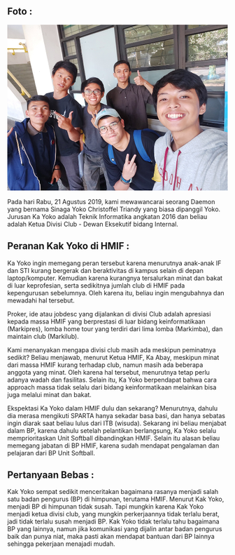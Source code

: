  ## Foto :
![foto](./foto-16518070-16518132-16518190-16518191-16518201.jpg) 
 
 Pada hari Rabu, 21 Agustus 2019, kami mewawancarai seorang Daemon yang bernama Sinaga Yoko Christoffel Triandy yang biasa dipanggil Yoko. Jurusan Ka Yoko adalah Teknik Informatika angkatan 2016 dan beliau adalah Ketua Divisi Club - Dewan Eksekutif bidang Internal.

## Peranan Kak Yoko di HMIF :

   Ka Yoko ingin memegang peran tersebut karena menurutnya anak-anak IF dan STI kurang bergerak dan beraktivitas di kampus selain di depan laptop/komputer. Kemudian karena kurangnya tersalurkan minat dan bakat di luar keprofesian, serta sedikitnya jumlah club di HMIF pada kepengurusan sebelumnya. Oleh karena itu, beliau ingin mengubahnya dan mewadahi hal tersebut.
    
   Proker, ide atau jobdesc yang dijalankan di divisi Club adalah apresiasi kepada massa HMIF yang berprestasi di luar bidang keinformatikaan (Markipres), lomba home tour yang terdiri dari lima lomba (Markimba), dan maintain club (Markilub).
    
   Kami menanyakan mengapa divisi club masih ada meskipun peminatnya sedikit? Beliau menjawab, menurut Ketua HMIF, Ka Abay, meskipun minat dari massa HMIF kurang terhadap club, namun masih ada beberapa anggota yang minat. Oleh karena hal tersebut, menurutnya tetap perlu adanya wadah dan fasilitas. Selain itu, Ka Yoko berpendapat bahwa cara approach massa tidak selalu dari bidang keinformatikaan melainkan bisa juga melalui minat dan bakat.
    
   Ekspektasi Ka Yoko dalam HMIF dulu dan sekarang? 
   Menurutnya, dahulu dia merasa mengikuti SPARTA hanya sekadar basa basi, dan hanya sebatas ingin diarak saat beliau lulus dari ITB (wisuda). Sekarang ini beliau menjabat dalam BP, karena dahulu setelah pelantikan berlangsung, Ka Yoko selalu memprioritaskan Unit Softball dibandingkan HMIF. Selain itu alasan beliau memegang jabatan di BP HMIF, karena sudah mendapat pengalaman dan pelajaran dari BP Unit Softball.

## Pertanyaan Bebas :

 Kak Yoko sempat sedikit menceritakan bagaimana rasanya menjadi salah satu badan pengurus (BP) di himpunan, terutama HMIF. Menurut Kak Yoko, menjadi BP di himpunan tidak susah. Tapi mungkin karena Kak Yoko menjadi ketua divisi club, yang mungkin perkerjaannya tidak terlalu berat, jadi tidak terlalu susah menjadi BP. Kak Yoko tidak terlalu tahu bagaimana BP yang lainnya, namun jika komunikasi yang dijalin antar badan pengurus baik dan punya niat, maka pasti akan mendapat bantuan dari BP lainnya sehingga pekerjaan menajadi mudah.
 
